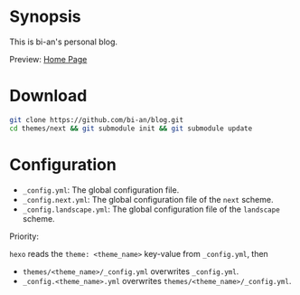 # Synopsis

This is bi-an's personal blog.

Preview: [Home Page](https://bi-an.github.io/blog)

# Download

```bash
git clone https://github.com/bi-an/blog.git
cd themes/next && git submodule init && git submodule update
```

# Configuration

- `_config.yml`: The global configuration file.
- `_config.next.yml`: The global configuration file of the `next` scheme.
- `_config.landscape.yml`: The global configuration file of the `landscape` scheme.

Priority:

`hexo` reads the `theme: <theme_name>` key-value from `_config.yml`, then
- `themes/<theme_name>/_config.yml` overwrites `_config.yml`.
- `_config.<theme_name>.yml` overwrites `themes/<theme_name>/_config.yml`.
